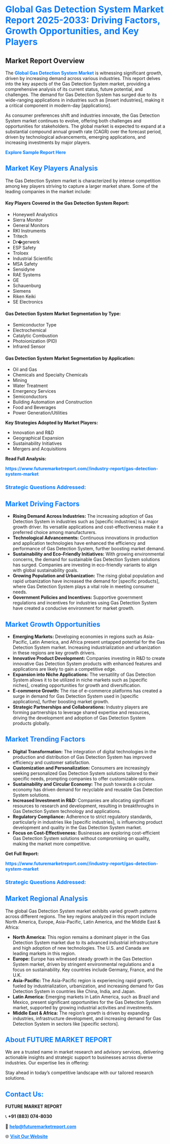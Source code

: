 <h1 style="color: #007BFF;">Global Gas Detection System Market Report 2025-2033: Driving Factors, Growth Opportunities, and Key Players</h1>

<section id="overview">
<h2>Market Report Overview</h2>
<p>The <a href="https://www.futuremarketreport.com//industry-report/gas-detection-system-market" style="color: #007BFF; text-decoration: none;"><strong>Global Gas Detection System Market</strong></a> is witnessing significant growth, driven by increasing demand across various industries. This report delves into the key aspects of the Gas Detection System market, providing a comprehensive analysis of its current status, future potential, and challenges. The demand for Gas Detection System has surged due to its wide-ranging applications in industries such as [insert industries], making it a critical component in modern-day [applications].</p>
<p>As consumer preferences shift and industries innovate, the Gas Detection System market continues to evolve, offering both challenges and opportunities for stakeholders. The global market is expected to expand at a substantial compound annual growth rate (CAGR) over the forecast period, driven by technological advancements, emerging applications, and increasing investments by major players.</p>
</section>

<section id="overview">
<p><a href="https://www.futuremarketreport.com//request-sample/reportId=61715" style="color: #007BFF; text-decoration: none;"><strong>Explore Sample Report Here</strong></a></p>
</section>

<section id="key-players">
<h2 style="color: #007BFF;">Market Key Players Analysis</h2>
<p>The Gas Detection System market is characterized by intense competition among key players striving to capture a larger market share. Some of the leading companies in the market include:</p>
<h4>Key Players Covered in the Gas Detection System Report:</h4>
<ul><li>Honeywell Analystics</li><li>Sierra Monitor</li><li>General Monitors</li><li>RKI Instruments</li><li>Tritech</li><li>Dr�gerwerk</li><li>ESP Safety</li><li>Troloex</li><li>Industrial Scientific</li><li>MSA Safety</li><li>Sensidyne</li><li>RAE Systems</li><li>GE</li><li>Schauenburg</li><li>Siemens</li><li>Riken Keiki</li><li>SE Electronics</li></ul>
<h4>Gas Detection System Market Segmentation by Type:</h4>
<ul><li>Semiconductor Type</li><li>Electrochemical</li><li>Catalytic Combustion</li><li>Photoionization (PID)</li><li>Infrared Sensor</li></ul>

<h4>Gas Detection System Market Segmentation by Application:</h4>
<ul><li>Oil and Gas</li><li>Chemicals and Specialty Chemicals</li><li>Mining</li><li>Water Treatment</li><li>Emergency Services</li><li>Semiconductors</li><li>Building Automation and Construction</li><li>Food and Beverages</li><li>Power Generation/Utilities</li></ul>
<p><strong>Key Strategies Adopted by Market Players:</strong></p>
<ul>
<li>Innovation and R&D</li>
<li>Geographical Expansion</li>
<li>Sustainability Initiatives</li>
<li>Mergers and Acquisitions</li>
</ul>
</section>

<section>
<p><strong>Read Full Analysis: </strong></p><a href="https://www.futuremarketreport.com//industry-report/gas-detection-system-market" style="color: #007BFF; text-decoration: none;"><strong>https://www.futuremarketreport.com//industry-report/gas-detection-system-market</strong></a>
<h3 style="color: #007BFF;">Strategic Questions Addressed:</h3>
</section>

<section id="driving-factors">
<h2 style="color: #007BFF;">Market Driving Factors</h2>
<ul>
<li><strong>Rising Demand Across Industries:</strong> The increasing adoption of Gas Detection System in industries such as [specific industries] is a major growth driver. Its versatile applications and cost-effectiveness make it a preferred choice among manufacturers.</li>
<li><strong>Technological Advancements:</strong> Continuous innovations in production and application technologies have enhanced the efficiency and performance of Gas Detection System, further boosting market demand.</li>
<li><strong>Sustainability and Eco-Friendly Initiatives:</strong> With growing environmental concerns, the demand for sustainable Gas Detection System solutions has surged. Companies are investing in eco-friendly variants to align with global sustainability goals.</li>
<li><strong>Growing Population and Urbanization:</strong> The rising global population and rapid urbanization have increased the demand for [specific products], where Gas Detection System plays a vital role in meeting consumer needs.</li>
<li><strong>Government Policies and Incentives:</strong> Supportive government regulations and incentives for industries using Gas Detection System have created a conducive environment for market growth.</li>
</ul>
</section>

<section id="growth-opportunities">
<h2 style="color: #007BFF;">Market Growth Opportunities</h2>
<ul>
<li><strong>Emerging Markets:</strong> Developing economies in regions such as Asia-Pacific, Latin America, and Africa present untapped potential for the Gas Detection System market. Increasing industrialization and urbanization in these regions are key growth drivers.</li>
<li><strong>Innovative Product Development:</strong> Companies investing in R&D to create innovative Gas Detection System products with enhanced features and applications are likely to gain a competitive edge.</li>
<li><strong>Expansion into Niche Applications:</strong> The versatility of Gas Detection System allows it to be utilized in niche markets such as [specific niches], creating opportunities for growth and diversification.</li>
<li><strong>E-commerce Growth:</strong> The rise of e-commerce platforms has created a surge in demand for Gas Detection System used in [specific applications], further boosting market growth.</li>
<li><strong>Strategic Partnerships and Collaborations:</strong> Industry players are forming partnerships to leverage shared expertise and resources, driving the development and adoption of Gas Detection System products globally.</li>
</ul>
</section>

<section id="trending-factors">
<h2 style="color: #007BFF;">Market Trending Factors</h2>
<ul>
<li><strong>Digital Transformation:</strong> The integration of digital technologies in the production and distribution of Gas Detection System has improved efficiency and customer satisfaction.</li>
<li><strong>Customization and Personalization:</strong> Consumers are increasingly seeking personalized Gas Detection System solutions tailored to their specific needs, prompting companies to offer customizable options.</li>
<li><strong>Sustainability and Circular Economy:</strong> The push towards a circular economy has driven demand for recyclable and reusable Gas Detection System solutions.</li>
<li><strong>Increased Investment in R&D:</strong> Companies are allocating significant resources to research and development, resulting in breakthroughs in Gas Detection System technology and applications.</li>
<li><strong>Regulatory Compliance:</strong> Adherence to strict regulatory standards, particularly in industries like [specific industries], is influencing product development and quality in the Gas Detection System market.</li>
<li><strong>Focus on Cost-Effectiveness:</strong> Businesses are exploring cost-efficient Gas Detection System solutions without compromising on quality, making the market more competitive.</li>
</ul>
</section>

<section>
<p><strong>Get Full Report: </strong></p><a href="https://www.futuremarketreport.com//industry-report/gas-detection-system-market" style="color: #007BFF; text-decoration: none;"><strong>https://www.futuremarketreport.com//industry-report/gas-detection-system-market</strong></a>
<h3 style="color: #007BFF;">Strategic Questions Addressed:</h3>
</section>


<section id="regional-analysis">
<h2 style="color: #007BFF;">Market Regional Analysis</h2>
<p>The global Gas Detection System market exhibits varied growth patterns across different regions. The key regions analyzed in this report include North America, Europe, Asia-Pacific, Latin America, and the Middle East & Africa:</p>
<ul>
<li><strong>North America:</strong> This region remains a dominant player in the Gas Detection System market due to its advanced industrial infrastructure and high adoption of new technologies. The U.S. and Canada are leading markets in this region.</li>
<li><strong>Europe:</strong> Europe has witnessed steady growth in the Gas Detection System market, driven by stringent environmental regulations and a focus on sustainability. Key countries include Germany, France, and the U.K.</li>
<li><strong>Asia-Pacific:</strong> The Asia-Pacific region is experiencing rapid growth, fueled by industrialization, urbanization, and increasing demand for Gas Detection System in countries like China, India, and Japan.</li>
<li><strong>Latin America:</strong> Emerging markets in Latin America, such as Brazil and Mexico, present significant opportunities for the Gas Detection System market, supported by growing industrial activities and investments.</li>
<li><strong>Middle East & Africa:</strong> The region’s growth is driven by expanding industries, infrastructure development, and increasing demand for Gas Detection System in sectors like [specific sectors].</li>
</ul>
</section>

<footer>
<h2 style="color: #007BFF;">About FUTURE MARKET REPORT</h2>
<p>We are a trusted name in market research and advisory services, delivering actionable insights and strategic support to businesses across diverse industries. Our expertise lies in offering:</p>

<p>Stay ahead in today’s competitive landscape with our tailored research solutions.</p>

<h2 style="color: #007BFF;">Contact Us:</h2>
<p><strong>FUTURE MARKET REPORT</strong></p>
<p>📞 <strong>+91 (883) 074-8030</strong></p>
<p>📧 <strong><a href="mailto:help@futuremarketreport.com" style="color: #007BFF;">help@futuremarketreport.com</a></strong></p>
<p>🌐 <strong><a href="https://www.futuremarketreport.com/" style="color: #007BFF;">Visit Our Website</a></strong></p>
</footer>